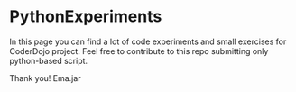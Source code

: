 # PythonExperiments

In this page you can find a lot of code experiments and small exercises for CoderDojo project. Feel free 
to contribute to this repo submitting only python-based script.

Thank you!
Ema.jar

